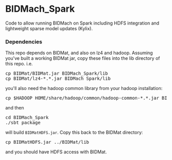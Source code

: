# BIDMach_Spark
Code to allow running BIDMach on Spark including HDFS integration and lightweight sparse model updates (Kylix). 

<h3>Dependencies</h3>

This repo depends on BIDMat, and also on lz4 and hadoop. Assuming you've built a working BIDMat jar, copy these files into the lib directory of this repo. i.e.

<pre>cp BIDMat/BIDMat.jar BIDMach_Spark/lib
cp BIDMat/lz4-*.*.jar BIDMach_Spark/lib</pre>

you'll also need the hadoop common library from your hadoop installation:

<pre>cp $HADOOP_HOME/share/hadoop/common/hadoop-common-*.*.jar BIDMach_Spark/lib</pre>

and then 

<pre>cd BIDMach_Spark
./sbt package</pre>

will build <code>BIDMatHDFS.jar</code>. Copy this back to the BIDMat directory:

<pre>cp BIDMatHDFS.jar ../BIDMat/lib</pre>

and you should have HDFS access with BIDMat.
